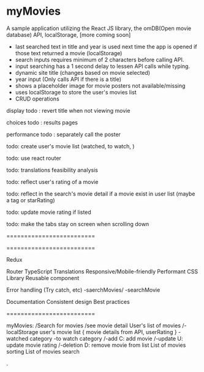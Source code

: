 <h1>myMovies</h1>

<p>A sample application utilizing the React JS library, the omDB(Open movie database) API, localStorage, [more coming soon]</p>

- last searched text in title and year is used next time the app is opened if those text returned a movie (localStorage)
- search inputs requires minimum of 2 characters before calling API.
- input searching has a 1 second delay to lessen API calls while typing.
- dynamic site title (changes based on movie selected)
- year input (Only calls API if there is a title)
- shows a placeholder image for movie posters not available/missing
- uses localStorage to store the user's movies list
- CRUD operations

display
todo : revert title when not viewing movie

choices
todo : results pages

performance
todo : separately call the poster

todo: create user's movie list (watched, to watch, )

todo: use react router

todo: translations feasibility analysis

todo: reflect user's rating of a movie

todo: reflect in the search's movie detail if a movie exist in user list (maybe a tag or starRating)

todo: update movie rating if listed

todo: make the tabs stay on screen when scrolling down

=========================

<!-- todo: change page tab logo -->
<!-- todo: make the add-to-list functional -->
<!-- todo: prevent duplicate item in list -->

=========================

Redux

<!-- API -->

Router
TypeScript
Translations
Responsive/Mobile-friendly
Performant
CSS Library
Reusable component

<!-- Children props -->

<!-- Error handling -->

Error handling (Try catch, etc)
-saerchMovies/
-searchMovie

Documentation
Consistent design
Best practices

=========================

myMovies:
/Search for movies
/see movie detail
User's list of movies
/-localStorage user's movie list
{
movie details from API, userRating
}
-watched category
-to watch category
/-add C: add movie
/-update U: update movie rating
/-deletion D: remove movie from list
List of movies sorting
List of movies search

.

